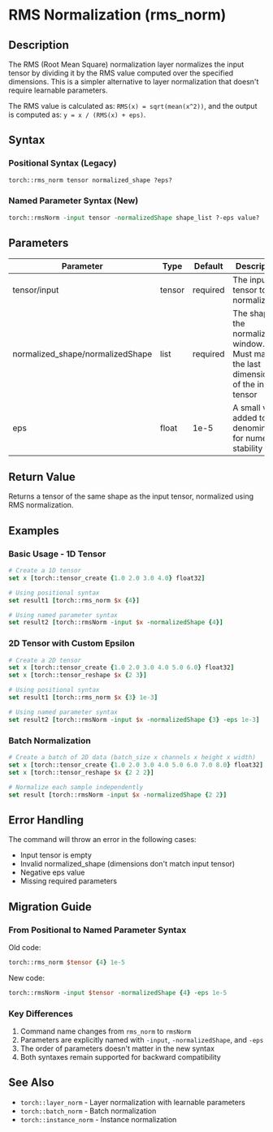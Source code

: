 # RMS Normalization (rms_norm)

## Description

The RMS (Root Mean Square) normalization layer normalizes the input tensor by dividing it by the RMS value computed over the specified dimensions. This is a simpler alternative to layer normalization that doesn't require learnable parameters.

The RMS value is calculated as: `RMS(x) = sqrt(mean(x^2))`, and the output is computed as: `y = x / (RMS(x) + eps)`.

## Syntax

### Positional Syntax (Legacy)
```tcl
torch::rms_norm tensor normalized_shape ?eps?
```

### Named Parameter Syntax (New)
```tcl
torch::rmsNorm -input tensor -normalizedShape shape_list ?-eps value?
```

## Parameters

| Parameter | Type | Default | Description |
|-----------|------|---------|-------------|
| tensor/input | tensor | required | The input tensor to normalize |
| normalized_shape/normalizedShape | list | required | The shape of the normalization window. Must match the last dimensions of the input tensor |
| eps | float | 1e-5 | A small value added to the denominator for numerical stability |

## Return Value

Returns a tensor of the same shape as the input tensor, normalized using RMS normalization.

## Examples

### Basic Usage - 1D Tensor
```tcl
# Create a 1D tensor
set x [torch::tensor_create {1.0 2.0 3.0 4.0} float32]

# Using positional syntax
set result1 [torch::rms_norm $x {4}]

# Using named parameter syntax
set result2 [torch::rmsNorm -input $x -normalizedShape {4}]
```

### 2D Tensor with Custom Epsilon
```tcl
# Create a 2D tensor
set x [torch::tensor_create {1.0 2.0 3.0 4.0 5.0 6.0} float32]
set x [torch::tensor_reshape $x {2 3}]

# Using positional syntax
set result1 [torch::rms_norm $x {3} 1e-3]

# Using named parameter syntax
set result2 [torch::rmsNorm -input $x -normalizedShape {3} -eps 1e-3]
```

### Batch Normalization
```tcl
# Create a batch of 2D data (batch_size x channels x height x width)
set x [torch::tensor_create {1.0 2.0 3.0 4.0 5.0 6.0 7.0 8.0} float32]
set x [torch::tensor_reshape $x {2 2 2}]

# Normalize each sample independently
set result [torch::rmsNorm -input $x -normalizedShape {2 2}]
```

## Error Handling

The command will throw an error in the following cases:
- Input tensor is empty
- Invalid normalized_shape (dimensions don't match input tensor)
- Negative eps value
- Missing required parameters

## Migration Guide

### From Positional to Named Parameter Syntax

Old code:
```tcl
torch::rms_norm $tensor {4} 1e-5
```

New code:
```tcl
torch::rmsNorm -input $tensor -normalizedShape {4} -eps 1e-5
```

### Key Differences
1. Command name changes from `rms_norm` to `rmsNorm`
2. Parameters are explicitly named with `-input`, `-normalizedShape`, and `-eps`
3. The order of parameters doesn't matter in the new syntax
4. Both syntaxes remain supported for backward compatibility

## See Also

- `torch::layer_norm` - Layer normalization with learnable parameters
- `torch::batch_norm` - Batch normalization
- `torch::instance_norm` - Instance normalization 